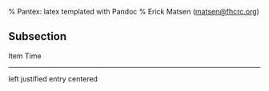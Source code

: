 % Pantex: latex templated with Pandoc
% Erick Matsen (matsen@fhcrc.org)

## Subsection

Item                                 Time
----                                ------
left justified entry                centered

